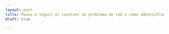 ```yaml
---
layout: post
title: Pasos a seguir al resolver un problema de red o como administrador de sistemas
draft: true

---
```


